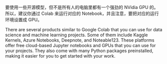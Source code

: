要使用一些开源模型，但不是所有人的电脑里都有一个强劲的 NVidia GPU 的。所以，建议你通过 Colab 来运行对应的 Notebook，并且注意，要把对应的运行环境设置成 GPU。

There are several products similar to Google Colab that you can use for data science and machine learning projects. Some of them include Kaggle Kernels, Azure Notebooks, Deepnote, and Noteable123. These platforms offer free cloud-based Jupyter notebooks and GPUs that you can use for your projects. They also come with many Python packages preinstalled, making it easier for you to get started with your work.
